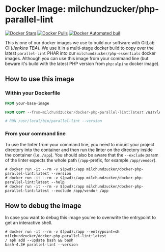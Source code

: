 # Docker Image: milchundzucker/php-parallel-lint
[![Docker Stars](https://img.shields.io/docker/stars/milchundzucker/docker-php-parallel-lint.svg)](https://hub.docker.com/r/milchundzucker/docker-php-parallel-lint/) [![Docker Pulls](https://img.shields.io/docker/pulls/milchundzucker/docker-php-parallel-lint.svg)](https://hub.docker.com/r/milchundzucker/docker-php-parallel-lint/) [![Docker Automated buil](https://img.shields.io/docker/automated/milchundzucker/docker-php-parallel-lint.svg)](https://hub.docker.com/r/milchundzucker/docker-php-parallel-lint/)

This is one of our docker images we use to build our software with GitLab CI (_Jenkins TBA_). We use it in a multi-stage
docker build to copy over the latest `parallel-lint` PHAR into our `milchundzucker/php-essentials` docker images.
Although you can use this image from your command line (but beware it's build with the latest PHP version from
`php:alpine` docker image).

## How to use this image

### Within your Dockerfile

```dockerfile
FROM your-base-image

FROM COPY --from=milchundzucker/docker-php-parallel-lint:latest /usr/local/bin/parallel-lint /usr/local/bin/parallel-lint

# RUN /usr/local/bin/parallel-lint --version
```

### From your command line

To use the linter from your command line, you need to mount your project directory into the container and then run the
linter on the directory inside the container (i.e. `/app`). You should also be aware that the `--exclude` param of the
linter expects the whole path (`/app`-prefix, for example `/app/vendor`).

```
# docker run -it --rm -v $(pwd):/app milchundzucker/docker-php-parallel-lint:latest --version
# docker run -it --rm -v $(pwd):/app milchundzucker/docker-php-parallel-lint:latest --help
# docker run -it --rm -v $(pwd):/app milchundzucker/docker-php-parallel-lint:latest --exclude /app/vendor /app
```

## How to debug the image

In case you want to debug this image you've to overwrite the entrypoint to get an interactive shell.

```
# docker run -it --rm -v $(pwd):/app --entrypoint=sh milchundzucker/docker-php-parallel-lint:latest
/ apk add --update bash && bash
bash-4.3# parallel-lint --version
```
